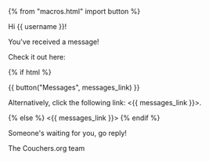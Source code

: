 {% from "macros.html" import button %}

Hi {{ username }}!

You've received a message!

Check it out here:

{% if html %}

{{ button("Messages", messages_link) }}

Alternatively, click the following link: <{{ messages_link }}>.

{% else %}
<{{ messages_link }}>
{% endif %}

Someone's waiting for you, go reply!

The Couchers.org team
